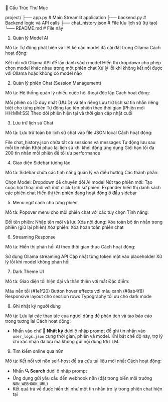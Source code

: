

📁 Cấu Trúc Thư Mục

project/
├── app.py              # Main Streamlit application
├── backend.py          # Backend logic và API calls
├── chat_history.json   # File lưu lịch sử (tự tạo)
└── README.md          # File này


1. Quản lý Model AI

Mô tả: Tự động phát hiện và liệt kê các model đã cài đặt trong Ollama
Cách hoạt động:

Kết nối với Ollama API để lấy danh sách model
Hiển thị dropdown cho phép chọn model khác nhau trong một phiên chat
Xử lý lỗi khi không kết nối được với Ollama hoặc không có model nào



2. Quản lý phiên Chat (Session Management)

Mô tả: Hệ thống quản lý nhiều cuộc hội thoại độc lập
Cách hoạt động:

Mỗi phiên có ID duy nhất (UUID) và tên riêng
Lưu trữ lịch sử tin nhắn riêng biệt cho từng phiên
Tự động tạo tên phiên theo thời gian (Phiên mới HH:MM:SS)
Theo dõi phiên hiện tại và thời gian cập nhật cuối



3. Lưu trữ lịch sử Chat

Mô tả: Lưu trữ toàn bộ lịch sử chat vào file JSON local
Cách hoạt động:

File chat_history.json chứa tất cả sessions và messages
Tự động lưu sau mỗi tin nhắn
Khôi phục lại lịch sử khi khởi động ứng dụng
Giới hạn tối đa 200 tin nhắn mỗi phiên để tối ưu performance



4. Giao diện Sidebar tương tác

Mô tả: Sidebar chứa các tính năng quản lý và điều hướng
Các thành phần:

Chọn Model: Dropdown để chuyển đổi AI model
Nút tạo phiên mới: Tạo cuộc hội thoại mới với một click
Lịch sử phiên: Expander hiển thị danh sách các phiên chat
Hiển thị tên phiên đang hoạt động ở đầu sidebar



5. Menu ngữ cảnh cho từng phiên

Mô tả: Popover menu cho mỗi phiên chat với các tùy chọn
Tính năng:

Đổi tên phiên: Nhập tên mới và lưu
Xóa nội dung: Xóa toàn bộ tin nhắn trong phiên (giữ lại phiên)
Xóa phiên: Xóa hoàn toàn phiên chat



6. Streaming Response

Mô tả: Hiển thị phản hồi AI theo thời gian thực
Cách hoạt động:

Sử dụng Ollama streaming API
Cập nhật từng token một vào placeholder
Xử lý lỗi khi model không phản hồi



7. Dark Theme UI

Mô tả: Giao diện tối hiện đại và thân thiện với mắt
Đặc điểm:

Màu nền tối (#1e1f20)
Button hover effects với màu xanh (#8ab4f8)
Responsive layout cho session rows
Typography tối ưu cho dark mode


8. Ghi nhật ký người dùng

Mô tả: Lưu lại các thao tác của người dùng để phân tích và tạo báo cáo trong tương lai
Cách hoạt động:

- Nhấn vào chữ **📝 Nhật ký** dưới ô nhập prompt để ghi tin nhắn vào `user_logs.json` cùng thời gian, phiên và model. Khi bật chế độ này, trợ lý chỉ xác nhận đã lưu mà không gửi nội dung tới LLM.

9. Tìm kiếm online qua n8n

Mô tả: Kết nối với n8n self-host để tra cứu tài liệu mới nhất
Cách hoạt động:

- Nhấn **🔍 Search** dưới ô nhập prompt
- Ứng dụng gửi yêu cầu đến webhook n8n (đặt trong biến môi trường `N8N_WEBHOOK_URL`)
- Kết quả trả về được hiển thị như một tin nhắn trợ lý trong phiên chat hiện tại
